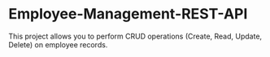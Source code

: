 # Employee-Management-REST-API
This project allows you to perform CRUD operations (Create, Read, Update, Delete) on employee records. 
